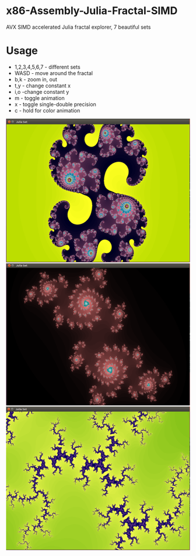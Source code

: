 # x86-Assembly-Julia-Fractal-SIMD
AVX SIMD accelerated Julia fractal explorer, 7 beautiful sets

# Usage
* 1,2,3,4,5,6,7 - different sets
* WASD - move around the fractal
* b,k - zoom in, out
* t,y - change constant x
* i,o -change constant y
* m - toggle animation
* x - toggle single-double precision
* c - hold for color animation

![Fill up the matrix ](https://raw.githubusercontent.com/BNandor/x86-Assembly-Julia-Fractal-SIMD/master/img/julia1.png)
![Fill up the matrix ](https://raw.githubusercontent.com/BNandor/x86-Assembly-Julia-Fractal-SIMD/master/img/julia2.png)
![Fill up the matrix ](https://raw.githubusercontent.com/BNandor/x86-Assembly-Julia-Fractal-SIMD/master/img/julia3.png)

